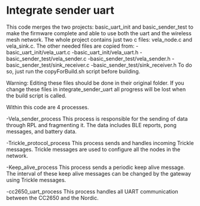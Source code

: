 Integrate sender uart
========================

This code merges the two projects: basic_uart_init and basic_sender_test to make the firmware complete and able to use both the uart and the wireless mesh network.
The whole project contains just two c files: vela_node.c and vela_sink.c. The other needed files are copied from:
-basic_uart_init/vela_uart.c 
-basic_uart_init/vela_uart.h 
-basic_sender_test/vela_sender.c 
-basic_sender_test/vela_sender.h 
-basic_sender_test/sink_receiver.c
-basic_sender_test/sink_receiver.h
To do so, just run the copyForBuild.sh script before building.

Warning: Editing these files should be done in their original folder. If you change these files in integrate_sender_uart all progress will be lost when the build script is called.

Within this code are 4 processes.

-Vela_sender_process
This process is responsible for the sending of data through RPL and fragmenting it. The data includes BLE reports, pong messages, and battery data.

-Trickle_protocol_process
This process sends and handles incoming Trickle messages. Trickle messages are used to configure all the nodes in the network.

-Keep_alive_process
This process sends a periodic keep alive message. The interval of these keep alive messages can be changed by the gateway using Trickle messages.

-cc2650_uart_process
This process handles all UART communication between the CC2650 and the Nordic.
